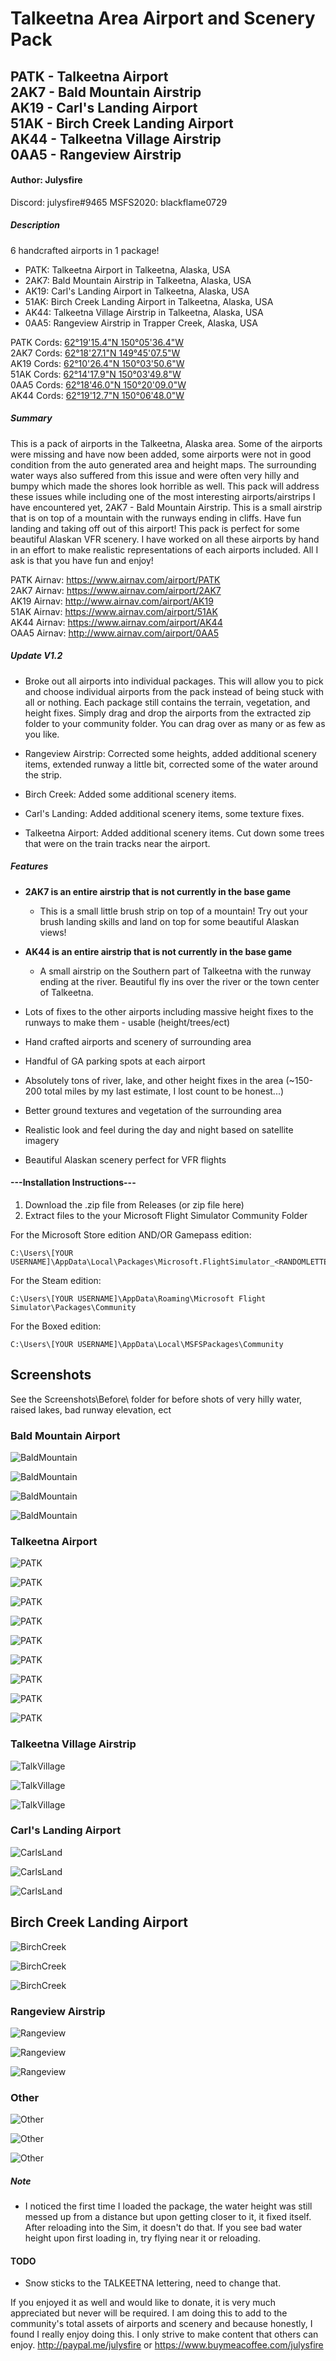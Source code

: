 # Talkeetna Area Airport and Scenery Pack

## PATK - Talkeetna Airport <br/> 2AK7 - Bald Mountain Airstrip <br/> AK19 - Carl's Landing Airport <br/> 51AK - Birch Creek Landing Airport <br/> AK44 - Talkeetna Village Airstrip <br/> 0AA5 - Rangeview Airstrip

#### Author: Julysfire
Discord: julysfire#9465        MSFS2020: blackflame0729

##### Description
6 handcrafted airports in 1 package!

- PATK: Talkeetna Airport in Talkeetna, Alaska, USA
- 2AK7: Bald Mountain Airstrip in Talkeetna, Alaska, USA
- AK19: Carl's Landing Airport in Talkeetna, Alaska, USA
- 51AK: Birch Creek Landing Airport in Talkeetna, Alaska, USA
- AK44: Talkeetna Village Airstrip in Talkeetna, Alaska, USA
- 0AA5: Rangeview Airstrip in Trapper Creek, Alaska, USA

PATK Cords: [62°19'15.4"N 150°05'36.4"W](https://www.google.com/maps/place/62%C2%B019'15.4%22N+150%C2%B005'36.4%22W/@62.3209469,-150.0956331,521m/data=!3m2!1e3!4b1!4m5!3m4!1s0x0:0x0!8m2!3d62.3209444!4d-150.0934444) <br/> 2AK7 Cords: [62°18'27.1"N 149°45'07.5"W](https://www.google.com/maps/place/62%C2%B018'27.1%22N+149%C2%B045'07.5%22W/@62.3075303,-149.754272,522m/data=!3m2!1e3!4b1!4m5!3m4!1s0x0:0x0!8m2!3d62.3075278!4d-149.7520833) <br/> AK19 Cords: [62°10'26.4"N 150°03'50.6"W](https://www.google.com/maps/place/62%C2%B010'26.4%22N+150%C2%B003'50.6%22W/@62.1740025,-150.0662443,524m/data=!3m2!1e3!4b1!4m5!3m4!1s0x0:0x0!8m2!3d62.174!4d-150.0640556) <br/> 51AK Cords: [62°14'17.9"N 150°03'49.8"W](https://www.google.com/maps/place/62%C2%B014'17.9%22N+150%C2%B003'49.8%22W/@62.2383081,-150.066022,523m/data=!3m2!1e3!4b1!4m5!3m4!1s0x0:0x0!8m2!3d62.2383056!4d-150.0638333) <br/> 0AA5 Cords: [62°18'46.0"N 150°20'09.0"W](https://www.google.com/maps/place/62%C2%B018'46.0%22N+150%C2%B020'09.0%22W/@62.3127803,-150.338022,522m/data=!3m2!1e3!4b1!4m5!3m4!1s0x0:0x0!8m2!3d62.3127778!4d-150.3358333) </br> AK44 Cords: [62°19'12.7"N 150°06'48.0"W](https://www.google.com/maps/place/62%C2%B019'12.7%22N+150%C2%B006'48.0%22W/@62.3202005,-150.1155197,521m/data=!3m2!1e3!4b1!4m14!1m7!3m6!1s0x0:0x0!2zNjLCsDE4JzQ2LjAiTiAxNTDCsDIwJzA5LjAiVw!3b1!8m2!3d62.3127778!4d-150.3358333!3m5!1s0x0:0x0!7e2!8m2!3d62.3201982!4d-150.1133314) </br>

##### Summary

This is a pack of airports in the Talkeetna, Alaska area.  Some of the airports were missing and have now been added, some airports were not in good condition from the auto generated area and height maps.  The surrounding water ways also suffered from this issue and were often very hilly and bumpy which made the shores look horrible as well.  This pack will address these issues while including one of the most interesting airports/airstrips I have encountered yet, 2AK7 - Bald Mountain Airstrip.  This is a small airstrip that is on top of a mountain with the runways ending in cliffs.  Have fun landing and taking off out of this airport!  This pack is perfect for some beautiful Alaskan  VFR scenery.  I have worked on all these airports by hand in an effort to make realistic representations of each airports included.  All I ask is that you have fun and enjoy!

PATK Airnav: <https://www.airnav.com/airport/PATK> <br/> 2AK7 Airnav: <https://www.airnav.com/airport/2AK7> <br/> AK19 Airnav: <http://www.airnav.com/airport/AK19> <br/> 51AK Airnav: <https://www.airnav.com/airport/51AK> <br/> AK44 Airnav: <https://www.airnav.com/airport/AK44> </br> OAA5 Airnav: <http://www.airnav.com/airport/0AA5>

##### Update V1.2

- Broke out all airports into individual packages.  This will allow you to pick and choose individual airports from the pack instead of being stuck with all or nothing.  Each package still contains the terrain, vegetation, and height fixes.  Simply drag and drop the airports from the extracted zip folder to your community folder.  You can drag over as many or as few as you like.

- Rangeview Airstrip: Corrected some heights, added additional scenery items, extended runway a little bit, corrected some of the water around the strip.

- Birch Creek: Added some additional scenery items.

- Carl's Landing:  Added additional scenery items, some texture fixes.

- Talkeetna Airport: Added additional scenery items.  Cut down some trees that were on the train tracks near the airport.

##### Features

- **2AK7 is an entire airstrip that is not currently in the base game**
    - This is a small little brush strip on top of a mountain!  Try out your brush landing skills and land on top for some beautiful Alaskan views!

- **AK44 is an entire airstrip that is not currently in the base game**
    - A small airstrip on the Southern part of Talkeetna with the runway ending at the river.  Beautiful fly ins over the river or the town center of Talkeetna.
	
- Lots of fixes to the other airports including massive height fixes to the runways to make them - usable  (height/trees/ect)

- Hand crafted airports and scenery of surrounding area
- Handful of GA parking spots at each airport
- Absolutely tons of river, lake, and other height fixes in the area (~150-200 total miles by my last estimate, I lost count to be honest...)
- Better ground textures and vegetation of the surrounding area
- Realistic look and feel during the day and night based on satellite imagery
- Beautiful Alaskan scenery perfect for VFR flights

#### ---Installation Instructions---
1. Download the .zip file from Releases (or zip file here)
2. Extract files to the your Microsoft Flight Simulator Community Folder

For the Microsoft Store edition AND/OR Gamepass edition:

	C:\Users\[YOUR USERNAME]\AppData\Local\Packages\Microsoft.FlightSimulator_<RANDOMLETTERS>\LocalCache\Packages\Community
	
For the Steam edition:

	C:\Users\[YOUR USERNAME]\AppData\Roaming\Microsoft Flight Simulator\Packages\Community
	
For the Boxed edition:

	C:\Users\[YOUR USERNAME]\AppData\Local\MSFSPackages\Community

## Screenshots
See the Screenshots\Before\ folder for before shots of very hilly water, raised lakes, bad runway elevation, ect

### Bald Mountain Airport

![BaldMountain](Screenshots/After/Bald.PNG)

![BaldMountain](Screenshots/After/Bald2.PNG)

![BaldMountain](Screenshots/After/Bald3.PNG)

![BaldMountain](Screenshots/After/Bald4.PNG)

### Talkeetna Airport

![PATK](Screenshots/After/aaaCover.PNG)

![PATK](Screenshots/After/PATK6.PNG)

![PATK](Screenshots/After/PATKDoubleRainbow.PNG)

![PATK](Screenshots/After/PATKSnow.PNG)

![PATK](Screenshots/After/PATK7.PNG)

![PATK](Screenshots/After/PATK.PNG)

![PATK](Screenshots/After/PATK2.PNG)

![PATK](Screenshots/After/PATK4.PNG)

![PATK](Screenshots/After/PATK9.PNG)

### Talkeetna Village Airstrip

![TalkVillage](Screenshots/After/TalkVillage.PNG)

![TalkVillage](Screenshots/After/TalkVillage2.PNG)

![TalkVillage](Screenshots/After/TalkVillage3.PNG)

### Carl's Landing Airport

![CarlsLand](Screenshots/After/CarlsLanding.PNG)

![CarlsLand](Screenshots/After/CarlsLanding2.PNG)

![CarlsLand](Screenshots/After/CarlsLanding3.PNG)

## Birch Creek Landing Airport

![BirchCreek](Screenshots/After/BirchCreek.PNG)

![BirchCreek](Screenshots/After/BirchCreek2.PNG)

![BirchCreek](Screenshots/After/BirchCreek3.PNG)

### Rangeview Airstrip

![Rangeview](Screenshots/After/Rangeview.PNG)

![Rangeview](Screenshots/After/Rangeview2.PNG)

![Rangeview](Screenshots/After/Rangeview3.PNG)

### Other

![Other](Screenshots/After/Other.PNG)

![Other](Screenshots/After/Other2.PNG)

![Other](Screenshots/After/Other3.PNG)

##### Note

- I noticed the first time I loaded the package, the water height was still messed up from a distance but upon getting closer to it, it fixed itself.  After reloading into the Sim, it doesn't do that.  If you see bad water height upon first loading in, try flying near it or reloading.


#### TODO

- Snow sticks to the TALKEETNA lettering, need to change that.

If you enjoyed it as well and would like to donate, it is very much appreciated but never will be required.  I am doing this to add to the community's total assets of airports and scenery and because honestly, I found I really enjoy doing this.  I only strive to make content that others can enjoy.
http://paypal.me/julysfire or https://www.buymeacoffee.com/julysfire
